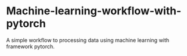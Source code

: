 # Machine-learning-workflow-with-pytorch
A simple workflow to processing data using machine learning with framework pytorch.
